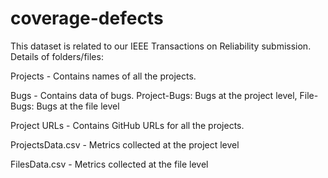# coverage-defects

This dataset is related to our IEEE Transactions on Reliability submission. Details of folders/files:

Projects - Contains names of all the projects.

Bugs - Contains data of bugs. Project-Bugs: Bugs at the project level, File-Bugs: Bugs at the file level

Project URLs - Contains GitHub URLs for all the projects.

ProjectsData.csv - Metrics collected at the project level

FilesData.csv - Metrics collected at the file level

